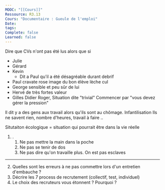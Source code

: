 ```yaml
---
MOOC: "[[Cours]]"
Ressource: R3.13
Cours: "Documentaire : Gueule de l'emploi"
Date: 
tags: 
Complete: false
Learned: false
---
```

Dire que CVs n'ont pas été lus alors que si
- Julie
- Gérard
- Kevin
	- Dit a Paul qu'il a été désagréable durant debrif
- Paul cravate rose image du bon élève lèche cul
- George sensible et peu sûr de lui
- Hervé de très fortes valeur
- Gilles
Didier
Roger, Situation dite "trivial"
Commencer par "vous devez gérer la pression"

Il dit y a des gens aux travail alors qu'ils sont au chômage. Infantilisation
Ils ne savent rien, nombre d'heures, travail à faire ..

Situtaiton écologique = situation qui pourrait être dans la vie réelle

1. .
	1. Ne pas mettre la main dans la poche
	2. Ne pas se tenir de dos
	3. Ne pas dire qu'on travaille plus. On est pas esclaves

---
2. Quelles sont les erreurs à ne pas commettre lors d'un entretien d'embauche ?
3. Décrire les 7 process de recrutement (collectif, test, individuel)
4. Le choix des recruteurs vous étonnent ? Pourquoi ?